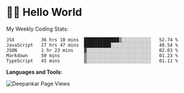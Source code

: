 # 👋🏽 Hello World 

<!--![Deepankar's github stats](https://github-readme-stats.vercel.app/api?username=Deep-Codes&count_private=true&show_icons=true&theme=radical)-->
My Weekly Coding Stats:

<!--START_SECTION:waka-->
```text
JSX          36 hrs 10 mins  █████████████▒░░░░░░░░░░░   52.74 % 
JavaScript   27 hrs 47 mins  ██████████░░░░░░░░░░░░░░░   40.54 % 
JSON         1 hr 23 mins    ▓░░░░░░░░░░░░░░░░░░░░░░░░   02.03 % 
Markdown     50 mins         ▒░░░░░░░░░░░░░░░░░░░░░░░░   01.23 % 
TypeScript   45 mins         ▒░░░░░░░░░░░░░░░░░░░░░░░░   01.11 % 
```
<!--END_SECTION:waka-->

**Languages and Tools:**



<p align="left"> <img src="https://komarev.com/ghpvc/?username=Deep-Codes&label=Views&color=blue&style=plastic" alt="Deepankar Page Views" /> </p>
